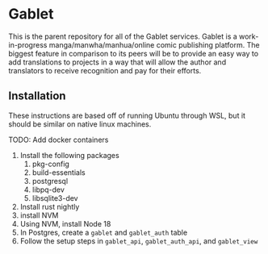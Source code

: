 # Gablet

This is the parent repository for all of the Gablet services. Gablet is a work-in-progress manga/manwha/manhua/online comic publishing platform. The biggest feature in comparison to its peers will be to provide an easy way to add translations to projects in a way that will allow the author and translators to receive recognition and pay for their efforts.

## Installation

These instructions are based off of running Ubuntu through WSL, but it should be similar on native linux machines.

TODO: Add docker containers

1. Install the following packages
    1. pkg-config
    2. build-essentials
    3. postgresql
    4. libpq-dev
    5. libsqlite3-dev
2. Install rust nightly
3. install NVM
4. Using NVM, install Node 18
5. In Postgres, create a `gablet` and `gablet_auth` table
6. Follow the setup steps in `gablet_api`, `gablet_auth_api`, and `gablet_view`